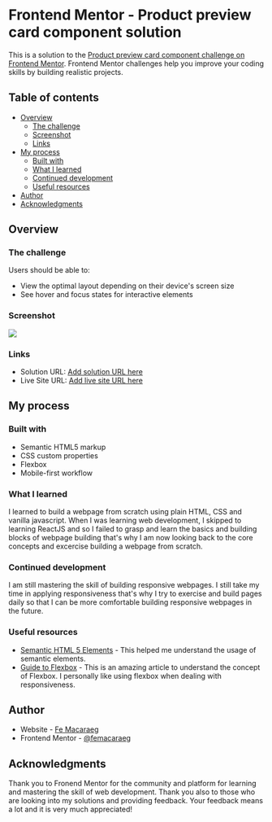 # Frontend Mentor - Product preview card component solution

This is a solution to the [Product preview card component challenge on Frontend Mentor](https://www.frontendmentor.io/challenges/product-preview-card-component-GO7UmttRfa). Frontend Mentor challenges help you improve your coding skills by building realistic projects.

## Table of contents

- [Overview](#overview)
  - [The challenge](#the-challenge)
  - [Screenshot](#screenshot)
  - [Links](#links)
- [My process](#my-process)
  - [Built with](#built-with)
  - [What I learned](#what-i-learned)
  - [Continued development](#continued-development)
  - [Useful resources](#useful-resources)
- [Author](#author)
- [Acknowledgments](#acknowledgments)

## Overview

### The challenge

Users should be able to:

- View the optimal layout depending on their device's screen size
- See hover and focus states for interactive elements

### Screenshot

![](assets/screenshot.jpg)

### Links

- Solution URL: [Add solution URL here](https://your-solution-url.com)
- Live Site URL: [Add live site URL here](https://your-live-site-url.com)

## My process

### Built with

- Semantic HTML5 markup
- CSS custom properties
- Flexbox
- Mobile-first workflow

### What I learned

I learned to build a webpage from scratch using plain HTML, CSS and vanilla javascript. When I was learning web development, I skipped to learning ReactJS and so I failed to grasp and learn the basics and building blocks of webpage building that's why I am now looking back to the core concepts and excercise building a webpage from scratch.

### Continued development

I am still mastering the skill of building responsive webpages. I still take my time in applying responsiveness that's why I try to exercise and build pages daily so that I can be more comfortable building responsive webpages in the future.

### Useful resources

- [Semantic HTML 5 Elements](https://www.w3schools.com/html/html5_semantic_elements.asp) - This helped me understand the usage of semantic elements.
- [Guide to Flexbox](https://css-tricks.com/snippets/css/a-guide-to-flexbox/) - This is an amazing article to understand the concept of Flexbox. I personally like using flexbox when dealing with responsiveness.

## Author

- Website - [Fe Macaraeg ](https://femacaraeg.github.io/my-portfolio/)
- Frontend Mentor - [@femacaraeg](https://www.frontendmentor.io/profile/femacaraeg)

## Acknowledgments

Thank you to Fronend Mentor for the community and platform for learning and mastering the skill of web development. Thank you also to those who are looking into my solutions and providing feedback. Your feedback means a lot and it is very much appreciated!
